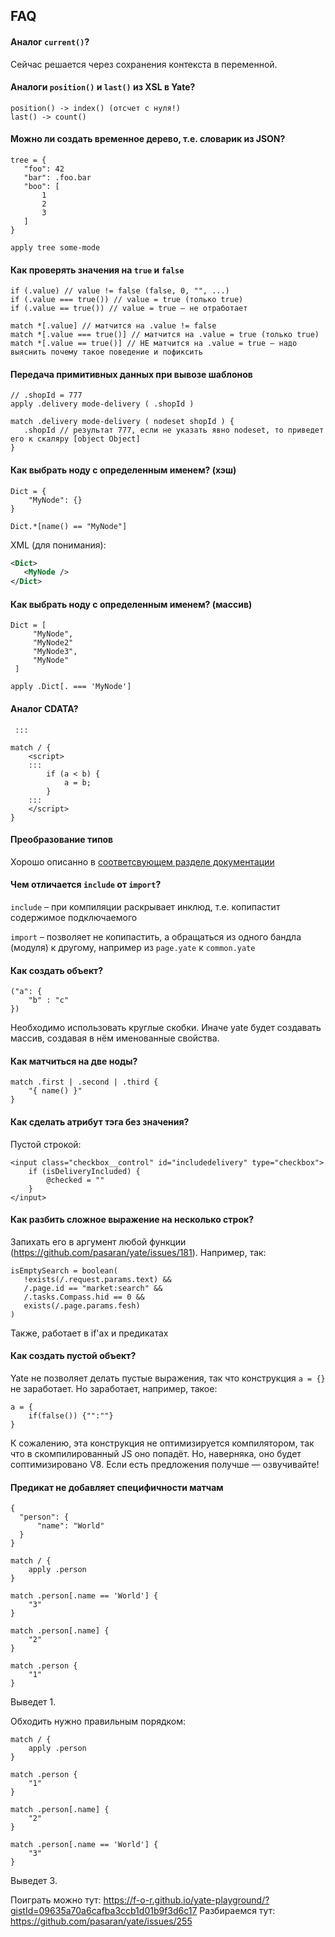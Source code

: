 ## FAQ

#### Аналог `current()`?
Сейчас решается через сохранения контекста в переменной.

#### Аналоги `position()` и `last()` из XSL в Yate?
```
position() -> index() (отсчет с нуля!)
last() -> count()
```

#### Можно ли создать временное дерево, т.е. словарик из JSON?
```
tree = {
   "foo": 42
   "bar": .foo.bar
   "boo": [
       1
       2
       3
   ]
}

apply tree some-mode
```

#### Как проверять значения на `true` и `false`
```
if (.value) // value != false (false, 0, "", ...)
if (.value === true()) // value = true (только true)
if (.value == true()) // value = true – не отработает

match *[.value] // матчится на .value != false
match *[.value === true()] // матчится на .value = true (только true)
match *[.value == true()] // НЕ матчится на .value = true – надо выяснить почему такое поведение и пофиксить
```

#### Передача примитивных данных при вывозе шаблонов
```
// .shopId = 777
apply .delivery mode-delivery ( .shopId )

match .delivery mode-delivery ( nodeset shopId ) {
   .shopId // результат 777, если не указать явно nodeset, то приведет его к скаляру [object Object]
}
```

#### Как выбрать ноду с определенным именем? (хэш)
```
Dict = {
    "MyNode": {}
}

Dict.*[name() == "MyNode"]
```

XML (для понимания):
```XML
<Dict>
   <MyNode />
</Dict>
```

#### Как выбрать ноду с определенным именем? (массив)
```
Dict = [
     "MyNode",
     "MyNode2"
     "MyNode3",
     "MyNode"
 ]

apply .Dict[. === 'MyNode']
```

#### Аналог CDATA?
` :::`
```
match / {
    <script>
    :::
        if (a < b) {
            a = b;
        }
    :::
    </script>
}
```

#### Преобразование типов
Хорошо описанно в [соответсвующем разделе документации](https://github.com/pasaran/yate/blob/b62e4fd5c4c74799f37d5b8a7bc5e6a377fd9fd5/docs/type-conversion.md)

#### Чем отличается `include` от `import`?
 `include` – при компиляции раскрывает инклюд, т.е. копипастит содержимое подключаемого

 `import` – позволяет не копипастить, а обращаться из одного бандла (модуля) к другому,
 например из `page.yate` к `common.yate`

#### Как создать объект?

 ```
 ("a": {
     "b" : "c"
 })
 ```
Необходимо использовать круглые скобки. Иначе yate будет создавать массив, создавая в нём именованные свойства.

#### Как матчиться на две ноды?
```
match .first | .second | .third {
    "{ name() }"
}
```

#### Как сделать атрибут тэга без значения?
Пустой строкой:
```
<input class="checkbox__control" id="includedelivery" type="checkbox">
    if (isDeliveryIncluded) {
        @checked = ""
    }
</input>
```

#### Как разбить сложное выражение на несколько строк?
Запихать его в аргумент любой функции (https://github.com/pasaran/yate/issues/181).
Например, так:
```
isEmptySearch = boolean(
   !exists(/.request.params.text) &&
   /.page.id == "market:search" &&
   /.tasks.Compass.hid == 0 &&
   exists(/.page.params.fesh)
)
```
Также, работает в if'ах и предикатах

#### Как создать пустой объект?
Yate не позволяет делать пустые выражения, так что конструкция  `a = {}` не заработает.
Но заработает, например, такое:
```
a = {
    if(false()) {"":""}
}
```
К сожалению, эта конструкция не оптимизируется компилятором, так что в скомпилированный JS оно попадёт.
Но, наверняка, оно будет соптимизировано V8.
Если есть предложения получше — озвучивайте!

#### Предикат не добавляет специфичности матчам
```
{
  "person": {
      "name": "World"
  }
}
```

```
match / {
    apply .person
}

match .person[.name == 'World'] {
    "3"
}

match .person[.name] {
    "2"
}

match .person {
    "1"
}
```

Выведет 1. 

Обходить нужно правильным порядком:

```
match / {
    apply .person
}

match .person {
    "1"
}

match .person[.name] {
    "2"
}

match .person[.name == 'World'] {
    "3"
}
```
Выведет 3. 

Поиграть можно тут: https://f-o-r.github.io/yate-playground/?gistId=09635a70a6cafba3ccb1d01b9f3d6c17
Разбираемся тут: https://github.com/pasaran/yate/issues/255
